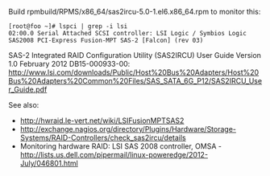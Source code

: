 Build rpmbuild/RPMS/x86_64/sas2ircu-5.0-1.el6.x86_64.rpm to monitor this:

    [root@foo ~]# lspci | grep -i lsi
    02:00.0 Serial Attached SCSI controller: LSI Logic / Symbios Logic SAS2008 PCI-Express Fusion-MPT SAS-2 [Falcon] (rev 03)

SAS-2 Integrated RAID Configuration Utility (SAS2IRCU) User Guide Version 1.0 February 2012 DB15-000933-00: http://www.lsi.com/downloads/Public/Host%20Bus%20Adapters/Host%20Bus%20Adapters%20Common%20Files/SAS_SATA_6G_P12/SAS2IRCU_User_Guide.pdf

See also:

- http://hwraid.le-vert.net/wiki/LSIFusionMPTSAS2
- http://exchange.nagios.org/directory/Plugins/Hardware/Storage-Systems/RAID-Controllers/check_sas2ircu/details
- Monitoring hardware RAID: LSI SAS 2008 controller, OMSA - http://lists.us.dell.com/pipermail/linux-poweredge/2012-July/046801.html
